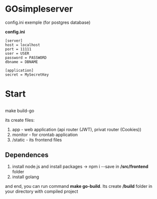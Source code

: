 # GOsimpleserver

config.ini exemple (for postgres database)

__config.ini__

    [server]
    host = localhost
    port = 11111
    user = USER
    password = PASSWORD
    dbname = DBNAME
    
    [application]
    secret = MySecretKey

# Start

##
make build-go

its create files:

1. app - web application (api router (JWT), privat router (Cookies))
2. monitor - for crontab application
3. /static - its frontend files

## Dependences
1. install node.js and install packages -> npm i --save in __/src/frontend__ folder
2. install golang

and end, you can run command __make go-build__. Its create __/build__ folder in your directory with compiled project